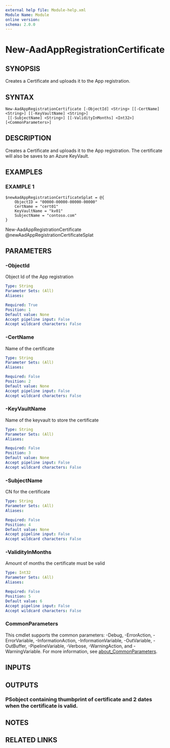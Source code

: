 ```yaml
---
external help file: Module-help.xml
Module Name: Module
online version:
schema: 2.0.0
---
```


# New-AadAppRegistrationCertificate

## SYNOPSIS
Creates a Certificate and uploads it to the App registration.

## SYNTAX

```
New-AadAppRegistrationCertificate [-ObjectId] <String> [[-CertName] <String>] [[-KeyVaultName] <String>]
 [[-SubjectName] <String>] [[-ValidityInMonths] <Int32>] [<CommonParameters>]
```

## DESCRIPTION
Creates a Certificate and uploads it to the App registration.
The certificate will also be saves to an Azure KeyVault.

## EXAMPLES

### EXAMPLE 1
```
$newAadAppRegistrationCertificateSplat = @{
    ObjectID = "00000-00000-00000-00000"
    CertName = "cert01"
    KeyVaultName = "kv01"
    SubjectName = "contoso.com"
}
```

New-AadAppRegistrationCertificate @newAadAppRegistrationCertificateSplat

## PARAMETERS

### -ObjectId
Object Id of the App registration

```yaml
Type: String
Parameter Sets: (All)
Aliases:

Required: True
Position: 1
Default value: None
Accept pipeline input: False
Accept wildcard characters: False
```

### -CertName
Name of the certificate

```yaml
Type: String
Parameter Sets: (All)
Aliases:

Required: False
Position: 2
Default value: None
Accept pipeline input: False
Accept wildcard characters: False
```

### -KeyVaultName
Name of the keyvault to store the certificate

```yaml
Type: String
Parameter Sets: (All)
Aliases:

Required: False
Position: 3
Default value: None
Accept pipeline input: False
Accept wildcard characters: False
```

### -SubjectName
CN for the certificate

```yaml
Type: String
Parameter Sets: (All)
Aliases:

Required: False
Position: 4
Default value: None
Accept pipeline input: False
Accept wildcard characters: False
```

### -ValidityInMonths
Amount of months the certificate must be valid

```yaml
Type: Int32
Parameter Sets: (All)
Aliases:

Required: False
Position: 5
Default value: 6
Accept pipeline input: False
Accept wildcard characters: False
```

### CommonParameters
This cmdlet supports the common parameters: -Debug, -ErrorAction, -ErrorVariable, -InformationAction, -InformationVariable, -OutVariable, -OutBuffer, -PipelineVariable, -Verbose, -WarningAction, and -WarningVariable. For more information, see [about_CommonParameters](http://go.microsoft.com/fwlink/?LinkID=113216).

## INPUTS

## OUTPUTS

### PSobject containing thumbprint of certificate and 2 dates when the certificate is valid.
## NOTES

## RELATED LINKS
